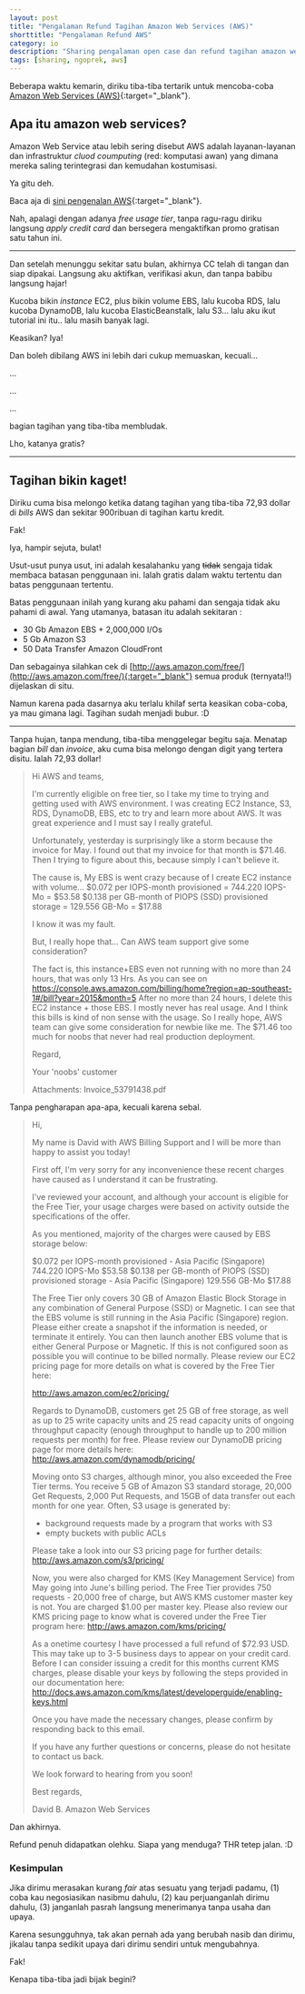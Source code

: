 ```yaml
---
layout: post
title: "Pengalaman Refund Tagihan Amazon Web Services (AWS)"
shorttitle: "Pengalaman Refund AWS"
category: io
description: "Sharing pengalaman open case dan refund tagihan amazon web service free usage tier yang ngagetin membludak."
tags: [sharing, ngoprek, aws]
---
```


Beberapa waktu kemarin, diriku tiba-tiba tertarik untuk mencoba-coba [Amazon Web Services (AWS)](http://aws.amazon.com/free/){:target="_blank"}.

<amp-img src="https://upload.wikimedia.org/wikipedia/commons/thumb/1/1d/AmazonWebservices_Logo.svg/640px-AmazonWebservices_Logo.svg.png" width="640" height="241" layout="responsive" alt="Amazon Web Service Logo"></amp-img>

## Apa itu amazon web services?

Amazon Web Service atau lebih sering disebut AWS adalah layanan-layanan dan infrastruktur *cluod coumputing* (red: komputasi awan) yang dimana mereka saling terintegrasi dan kemudahan kostumisasi.



Ya gitu deh.

Baca aja di [sini pengenalan AWS](https://go.gizipp.com/http://www.cloudindonesia.or.id/pengenalan-amazon-web-services.html){:target="_blank"}.

Nah, apalagi dengan adanya *free usage tier*, tanpa ragu-ragu diriku langsung *apply credit card* dan bersegera mengaktifkan promo gratisan satu tahun ini.

***

Dan setelah menunggu sekitar satu bulan, akhirnya CC telah di tangan dan siap dipakai. Langsung aku aktifkan, verifikasi akun, dan tanpa babibu langsung hajar!

Kucoba bikin *instance* EC2, plus bikin volume EBS, lalu kucoba RDS, lalu kucoba DynamoDB, lalu kucoba ElasticBeanstalk, lalu S3... lalu aku ikut tutorial ini itu.. lalu masih banyak lagi.

Keasikan? Iya!

Dan boleh dibilang AWS ini lebih dari cukup memuaskan, kecuali...

...

...

...

bagian tagihan yang tiba-tiba membludak.

Lho, katanya gratis?

***

## Tagihan bikin kaget!

Diriku cuma bisa melongo ketika datang tagihan yang tiba-tiba 72,93 dollar di *bills* AWS dan sekitar 900ribuan di tagihan kartu kredit.

Fak!

Iya, hampir sejuta, bulat!

Usut-usut punya usut, ini adalah kesalahanku yang <del>tidak</del> sengaja tidak membaca batasan penggunaan ini. Ialah gratis dalam waktu tertentu dan batas penggunaan tertentu.

Batas penggunaan inilah yang kurang aku pahami dan sengaja tidak aku pahami di awal. Yang utamanya, batasan itu adalah sekitaran :

- 30 Gb Amazon EBS + 2,000,000 I/Os
- 5 Gb Amazon S3
- 50 Data Transfer Amazon CloudFront

Dan sebagainya silahkan cek di [http://aws.amazon.com/free/](http://aws.amazon.com/free/){:target="_blank"} semua produk (ternyata!!) dijelaskan di situ.

Namun karena pada dasarnya aku terlalu khilaf serta keasikan coba-coba, ya mau gimana lagi. Tagihan sudah menjadi bubur. :D

***

Tanpa hujan, tanpa mendung, tiba-tiba menggelegar begitu saja. Menatap bagian *bill* dan *invoice*, aku cuma bisa melongo dengan digit yang tertera disitu. Ialah 72,93 dollar!

>
> Hi AWS and teams,
>
> I'm currently eligible on free tier, so I take my time to trying and getting used with AWS environment. I was creating EC2 Instance, S3, RDS, DynamoDB, EBS, etc to try and learn more about AWS. It was great experience and I must say I really grateful.
>
> Unfortunately, yesterday is surprisingly like a storm because the invoice for May. I found out that my invoice for that month is $71.46. Then I trying to figure about this, because simply I can't believe it.
>
> The cause is, My EBS is went crazy because of I create EC2 instance with volume...
$0.072 per IOPS-month provisioned  = 744.220 IOPS-Mo = $53.58
$0.138 per GB-month of PIOPS (SSD) provisioned storage = 129.556 GB-Mo = $17.88
>
> I know it was my fault.
>
> But, I really hope that... Can AWS team support give some consideration?
>
> The fact is, this instance+EBS even not running with no more than 24 hours, that was only 13 Hrs. As you can see on https://console.aws.amazon.com/billing/home?region=ap-southeast-1#/bill?year=2015&month=5  After no more than 24 hours, I delete this EC2 instance + those EBS. I mostly never has real usage. And I think this bills is kind of non sense with the usage. So I really hope, AWS team can give some consideration for newbie like me. The $71.46 too much for noobs that never had real production deployment.
>
> Regard,
>
> Your 'noobs' customer
>
> Attachments:
> Invoice_53791438.pdf
>

Tanpa pengharapan apa-apa, kecuali karena sebal.

> Hi,
>
> My name is David with AWS Billing Support and I will be more than happy to assist you today!
>
> First off, I'm very sorry for any inconvenience these recent charges have caused as I understand it can be frustrating.
>
> I've reviewed your account, and although your account is eligible for the Free Tier, your usage charges were based on activity outside the specifications of the offer.
>
> As you mentioned, majority of the charges were caused by EBS storage below:
>
> $0.072 per IOPS-month provisioned - Asia Pacific (Singapore)  744.220 IOPS-Mo   $53.58
> $0.138 per GB-month of PIOPS (SSD) provisioned storage - Asia Pacific (Singapore)   129.556 GB-Mo   $17.88
>
> The Free Tier only covers 30 GB of Amazon Elastic Block Storage in any combination of General Purpose (SSD) or Magnetic. I can see that the EBS volume is still running in the Asia Pacific (Singapore) region. Please either create a snapshot if the information is needed, or terminate it entirely. You can then launch another EBS volume that is either General Purpose or Magnetic. If this is not configured soon as possible you will continue to be billed normally. Please review our EC2 pricing page for more details on what is covered by the Free Tier here:
>
> http://aws.amazon.com/ec2/pricing/
>
>Regards to DynamoDB, customers get 25 GB of free storage, as well as up to 25 write capacity units and 25 read capacity units of ongoing throughput capacity (enough throughput to handle up to 200 million requests per month) for free. Please review our DynamoDB pricing page for more details here: http://aws.amazon.com/dynamodb/pricing/
>
>Moving onto S3 charges, although minor, you also exceeded the Free Tier terms. You receive 5 GB of Amazon S3 standard storage, 20,000 Get Requests, 2,000 Put Requests, and 15GB of data transfer out each month for one year. Often, S3 usage is generated by:
>
> * background requests made by a program that works with S3
> * empty buckets with public ACLs
>
> Please take a look into our S3 pricing page for further details: http://aws.amazon.com/s3/pricing/
>
> Now, you were also charged for KMS (Key Management Service) from May going into June's billing period. The Free Tier provides 750 requests - 20,000 free of charge, but AWS KMS customer master key is not. You are charged $1.00 per master key. Please also review our KMS pricing page to know what is covered under the Free Tier program here: http://aws.amazon.com/kms/pricing/
>
> As a onetime courtesy I have processed a full refund of $72.93 USD. This may take up to 3-5 business days to appear on your credit card. Before I can consider issuing a credit for this months current KMS charges, please disable your keys by following the steps provided in our documentation here: http://docs.aws.amazon.com/kms/latest/developerguide/enabling-keys.html
>
> Once you have made the necessary changes, please confirm by responding back to this email.
>
> If you have any further questions or concerns, please do not hesitate to contact us back.
>
> We look forward to hearing from you soon!
>
> Best regards,
>
> David B.
> Amazon Web Services


Dan akhirnya.

<amp-img src="/assets/post/refund-amazon-web-service-aws.png" width="623" height="213" layout="responsive" alt="Refund AWS"></amp-img>


Refund penuh didapatkan olehku. Siapa yang menduga? THR tetep jalan. :D

### Kesimpulan

Jika dirimu merasakan kurang *fair* atas sesuatu yang terjadi padamu, (1) coba kau negosiasikan nasibmu dahulu, (2) kau perjuanganlah dirimu dahulu, (3) janganlah pasrah langsung menerimanya tanpa usaha dan upaya.

Karena sesungguhnya, tak akan pernah ada yang berubah nasib dan dirimu, jikalau tanpa sedikit upaya dari dirimu sendiri untuk mengubahnya.

Fak!

Kenapa tiba-tiba jadi bijak begini?
